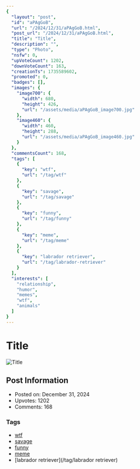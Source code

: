 ```yaml
---
{
  "layout": "post",
  "id": "aPAgGoB",
  "url": "/2024/12/31/aPAgGoB.html",
  "post_url": "/2024/12/31/aPAgGoB.html",
  "title": "Title",
  "description": "",
  "type": "Photo",
  "nsfw": 0,
  "upVoteCount": 1202,
  "downVoteCount": 163,
  "creationTs": 1735589602,
  "promoted": 0,
  "badges": [],
  "images": {
    "image700": {
      "width": 680,
      "height": 426,
      "url": "/assets/media/aPAgGoB_image700.jpg"
    },
    "image460": {
      "width": 460,
      "height": 288,
      "url": "/assets/media/aPAgGoB_image460.jpg"
    }
  },
  "commentsCount": 168,
  "tags": [
    {
      "key": "wtf",
      "url": "/tag/wtf"
    },
    {
      "key": "savage",
      "url": "/tag/savage"
    },
    {
      "key": "funny",
      "url": "/tag/funny"
    },
    {
      "key": "meme",
      "url": "/tag/meme"
    },
    {
      "key": "labrador retriever",
      "url": "/tag/labrador-retriever"
    }
  ],
  "interests": [
    "relationship",
    "humor",
    "memes",
    "wtf",
    "animals"
  ]
}
---
```


# Title

![Title](/assets/media/aPAgGoB_image700.jpg)

## Post Information

- Posted on: December 31, 2024
- Upvotes: 1202
- Comments: 168

### Tags

- [wtf](/tag/wtf)
- [savage](/tag/savage)
- [funny](/tag/funny)
- [meme](/tag/meme)
- [labrador retriever](/tag/labrador retriever)
